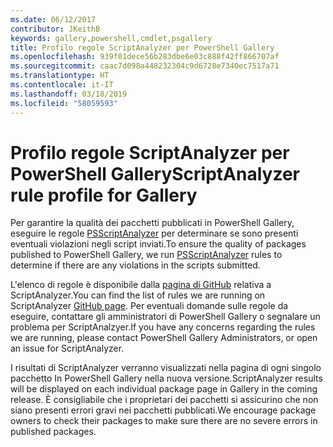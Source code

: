 ```yaml
---
ms.date: 06/12/2017
contributor: JKeithB
keywords: gallery,powershell,cmdlet,psgallery
title: Profilo regole ScriptAnalyzer per PowerShell Gallery
ms.openlocfilehash: 939f01dece56b283dbe6e03c888f42ff866707af
ms.sourcegitcommit: caac7d098a448232304c9d6728e7340ec7517a71
ms.translationtype: HT
ms.contentlocale: it-IT
ms.lasthandoff: 03/18/2019
ms.locfileid: "58059593"
---
```

# <a name="scriptanalyzer-rule-profile-for-gallery"></a><span data-ttu-id="fe703-103">Profilo regole ScriptAnalyzer per PowerShell Gallery</span><span class="sxs-lookup"><span data-stu-id="fe703-103">ScriptAnalyzer rule profile for Gallery</span></span>

<span data-ttu-id="fe703-104">Per garantire la qualità dei pacchetti pubblicati in PowerShell Gallery, eseguire le regole [PSScriptAnalyzer](https://github.com/PowerShell/PSScriptAnalyzer) per determinare se sono presenti eventuali violazioni negli script inviati.</span><span class="sxs-lookup"><span data-stu-id="fe703-104">To ensure the quality of packages published to PowerShell Gallery, we run [PSScriptAnalyzer](https://github.com/PowerShell/PSScriptAnalyzer) rules to determine if there are any violations in the scripts submitted.</span></span>

<span data-ttu-id="fe703-105">L'elenco di regole è disponibile dalla [pagina di GitHub](https://github.com/PowerShell/PSScriptAnalyzer/blob/development/Engine/Settings/PSGallery.psd1) relativa a ScriptAnalyzer.</span><span class="sxs-lookup"><span data-stu-id="fe703-105">You can find the list of rules we are running on ScriptAnalyzer [GitHub page](https://github.com/PowerShell/PSScriptAnalyzer/blob/development/Engine/Settings/PSGallery.psd1).</span></span>
<span data-ttu-id="fe703-106">Per eventuali domande sulle regole da eseguire, contattare gli amministratori di PowerShell Gallery o segnalare un problema per ScriptAnalzyer.</span><span class="sxs-lookup"><span data-stu-id="fe703-106">If you have any concerns regarding the rules we are running, please contact PowerShell Gallery Administrators, or open an issue for ScriptAnalyzer.</span></span>

<span data-ttu-id="fe703-107">I risultati di ScriptAnalyzer verranno visualizzati nella pagina di ogni singolo pacchetto In PowerShell Gallery nella nuova versione.</span><span class="sxs-lookup"><span data-stu-id="fe703-107">ScriptAnalyzer results will be displayed on each individual package page in Gallery in the coming release.</span></span> <span data-ttu-id="fe703-108">È consigliabile che i proprietari dei pacchetti si assicurino che non siano presenti errori gravi nei pacchetti pubblicati.</span><span class="sxs-lookup"><span data-stu-id="fe703-108">We encourage package owners to check their packages to make sure there are no severe errors in published packages.</span></span>
